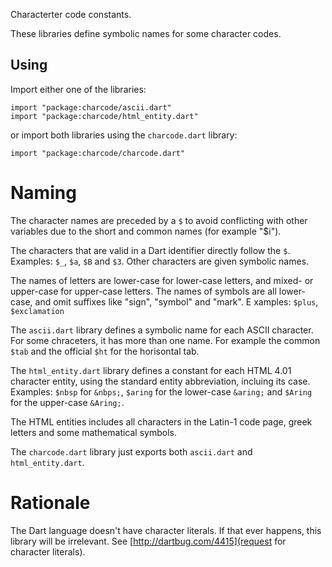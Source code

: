 Characterter code constants.

These libraries define symbolic names for some character codes.

## Using

Import either one of the libraries:

    import "package:charcode/ascii.dart"
    import "package:charcode/html_entity.dart"

or import both libraries using the `charcode.dart` library:

    import "package:charcode/charcode.dart"

# Naming

The character names are preceded by a `$` to avoid conflicting with other
variables due to the short and common names (for example "$i").

The characters that are valid in a Dart identifier directly follow the `$`.
Examples: `$_`, `$a`, `$B` and `$3`. Other characters are given symbolic names.

The names of letters are lower-case for lower-case letters, and mixed- or
upper-case for upper-case letters. The names of symbols are all lower-case,
and omit suffixes like "sign", "symbol" and "mark". E
xamples: `$plus`, `$exclamation`

The `ascii.dart` library defines a symbolic name for each ASCII character.
For some chraceters, it has more than one name. For example the common `$tab`
and the official `$ht` for the horisontal tab.

The `html_entity.dart` library defines a constant for each HTML 4.01 character
entity, using the standard entity abbreviation, incluing its case.
Examples: `$nbsp` for `&nbps;`, `$aring` for the lower-case `&aring;`
and `$Aring` for the upper-case `&Aring;`.

The HTML entities includes all characters in the Latin-1 code page, greek
letters and some mathematical symbols.

The `charcode.dart` library just exports both `ascii.dart` and
`html_entity.dart`.

# Rationale

The Dart language doesn't have character literals. If that ever happens, this 
library will be irrelevant.
See [http://dartbug.com/4415](request for character literals).
